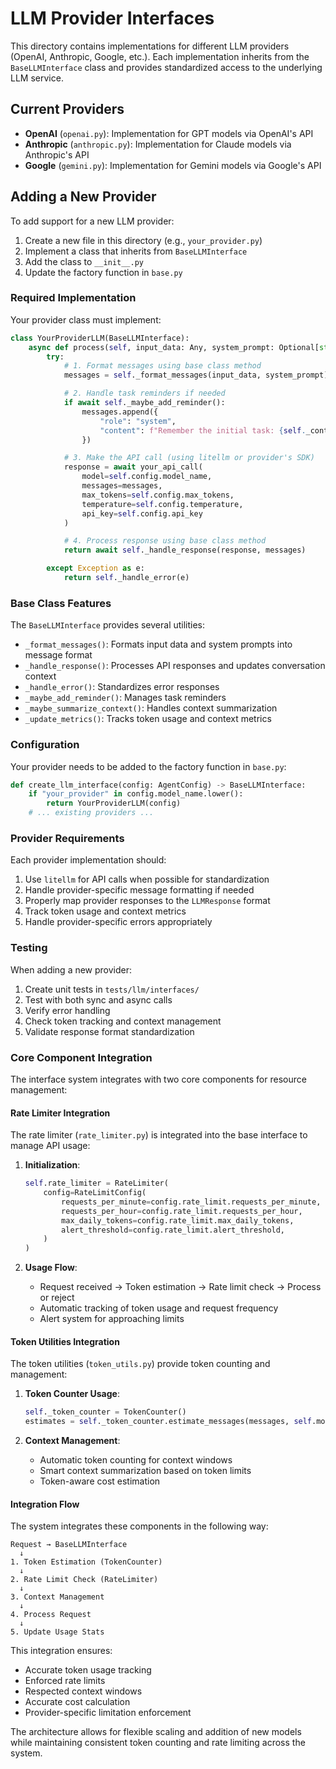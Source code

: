 # LLM Provider Interfaces

This directory contains implementations for different LLM providers (OpenAI, Anthropic, Google, etc.). Each implementation inherits from the `BaseLLMInterface` class and provides standardized access to the underlying LLM service.

## Current Providers

- **OpenAI** (`openai.py`): Implementation for GPT models via OpenAI's API
- **Anthropic** (`anthropic.py`): Implementation for Claude models via Anthropic's API
- **Google** (`gemini.py`): Implementation for Gemini models via Google's API

## Adding a New Provider

To add support for a new LLM provider:

1. Create a new file in this directory (e.g., `your_provider.py`)
2. Implement a class that inherits from `BaseLLMInterface`
3. Add the class to `__init__.py`
4. Update the factory function in `base.py`

### Required Implementation

Your provider class must implement:

```python
class YourProviderLLM(BaseLLMInterface):
    async def process(self, input_data: Any, system_prompt: Optional[str] = None) -> LLMResponse:
        try:
            # 1. Format messages using base class method
            messages = self._format_messages(input_data, system_prompt)

            # 2. Handle task reminders if needed
            if await self._maybe_add_reminder():
                messages.append({
                    "role": "system",
                    "content": f"Remember the initial task: {self._context.initial_task}"
                })

            # 3. Make the API call (using litellm or provider's SDK)
            response = await your_api_call(
                model=self.config.model_name,
                messages=messages,
                max_tokens=self.config.max_tokens,
                temperature=self.config.temperature,
                api_key=self.config.api_key
            )

            # 4. Process response using base class method
            return await self._handle_response(response, messages)

        except Exception as e:
            return self._handle_error(e)
```

### Base Class Features

The `BaseLLMInterface` provides several utilities:

- `_format_messages()`: Formats input data and system prompts into message format
- `_handle_response()`: Processes API responses and updates conversation context
- `_handle_error()`: Standardizes error responses
- `_maybe_add_reminder()`: Manages task reminders
- `_maybe_summarize_context()`: Handles context summarization
- `_update_metrics()`: Tracks token usage and context metrics

### Configuration

Your provider needs to be added to the factory function in `base.py`:

```python
def create_llm_interface(config: AgentConfig) -> BaseLLMInterface:
    if "your_provider" in config.model_name.lower():
        return YourProviderLLM(config)
    # ... existing providers ...
```

### Provider Requirements

Each provider implementation should:

1. Use `litellm` for API calls when possible for standardization
2. Handle provider-specific message formatting if needed
3. Properly map provider responses to the `LLMResponse` format
4. Track token usage and context metrics
5. Handle provider-specific errors appropriately

### Testing

When adding a new provider:

1. Create unit tests in `tests/llm/interfaces/`
2. Test with both sync and async calls
3. Verify error handling
4. Check token tracking and context management
5. Validate response format standardization

### Core Component Integration

The interface system integrates with two core components for resource management:

#### Rate Limiter Integration

The rate limiter (`rate_limiter.py`) is integrated into the base interface to manage API usage:

1. **Initialization**:
   ```python
   self.rate_limiter = RateLimiter(
       config=RateLimitConfig(
           requests_per_minute=config.rate_limit.requests_per_minute,
           requests_per_hour=config.rate_limit.requests_per_hour,
           max_daily_tokens=config.rate_limit.max_daily_tokens,
           alert_threshold=config.rate_limit.alert_threshold,
       )
   )
   ```

2. **Usage Flow**:
   - Request received → Token estimation → Rate limit check → Process or reject
   - Automatic tracking of token usage and request frequency
   - Alert system for approaching limits

#### Token Utilities Integration

The token utilities (`token_utils.py`) provide token counting and management:

1. **Token Counter Usage**:
   ```python
   self._token_counter = TokenCounter()
   estimates = self._token_counter.estimate_messages(messages, self.model_family, self.config.model_name)
   ```

2. **Context Management**:
   - Automatic token counting for context windows
   - Smart context summarization based on token limits
   - Token-aware cost estimation

#### Integration Flow

The system integrates these components in the following way:

```
Request → BaseLLMInterface
  ↓
1. Token Estimation (TokenCounter)
  ↓
2. Rate Limit Check (RateLimiter)
  ↓
3. Context Management
  ↓
4. Process Request
  ↓
5. Update Usage Stats
```

This integration ensures:
- Accurate token usage tracking
- Enforced rate limits
- Respected context windows
- Accurate cost calculation
- Provider-specific limitation enforcement

The architecture allows for flexible scaling and addition of new models while maintaining consistent token counting and rate limiting across the system.
